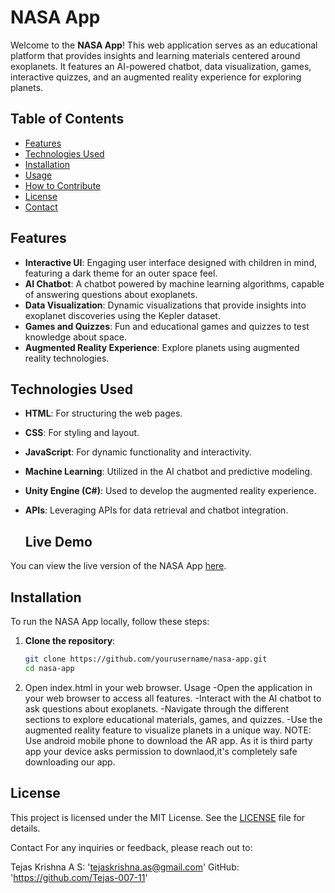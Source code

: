 # NASA App

Welcome to the **NASA App**! This web application serves as an educational platform that provides insights and learning materials centered around exoplanets. It features an AI-powered chatbot, data visualization, games, interactive quizzes, and an augmented reality experience for exploring planets.

## Table of Contents

- [Features](#features)
- [Technologies Used](#technologies-used)
- [Installation](#installation)
- [Usage](#usage)
- [How to Contribute](#how-to-contribute)
- [License](#license)
- [Contact](#contact)

## Features

- **Interactive UI**: Engaging user interface designed with children in mind, featuring a dark theme for an outer space feel.
- **AI Chatbot**: A chatbot powered by machine learning algorithms, capable of answering questions about exoplanets.
- **Data Visualization**: Dynamic visualizations that provide insights into exoplanet discoveries using the Kepler dataset.
- **Games and Quizzes**: Fun and educational games and quizzes to test knowledge about space.
- **Augmented Reality Experience**: Explore planets using augmented reality technologies.

## Technologies Used

- **HTML**: For structuring the web pages.
- **CSS**: For styling and layout.
- **JavaScript**: For dynamic functionality and interactivity.
- **Machine Learning**: Utilized in the AI chatbot and predictive modeling.
- **Unity Engine (C#)**: Used to develop the augmented reality experience.
- **APIs**: Leveraging APIs for data retrieval and chatbot integration.

  ## Live Demo

You can view the live version of the NASA App [here](https://tejas-007-11.github.io/NASA-APP/).


## Installation

To run the NASA App locally, follow these steps:

1. **Clone the repository**:
   ```bash
   git clone https://github.com/yourusername/nasa-app.git
   cd nasa-app
3. Open index.html in your web browser.
Usage
-Open the application in your web browser to access all features.
-Interact with the AI chatbot to ask questions about exoplanets.
-Navigate through the different sections to explore educational materials, games, and quizzes.
-Use the augmented reality feature to visualize planets in a unique way.
NOTE: Use android mobile phone to download the AR app.
As it is third party app your device asks permission to downlaod,it's completely safe downloading our app.

## License

This project is licensed under the MIT License. See the [LICENSE](https://github.com/Tejas-007-11/NASA-APP/raw/refs/heads/main/LICENSE) file for details.


Contact
For any inquiries or feedback, please reach out to:

Tejas Krishna A S: 'tejaskrishna.as@gmail.com'
GitHub: 'https://github.com/Tejas-007-11'
